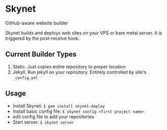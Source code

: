 Skynet
======

GitHub-aware website builder

Skynet builds and deploys web sites on your VPS or bare metal server. It is triggered by the post-receive hook.

Current Builder Types
---------------------

1. Static. Just copies entire repository to proper location
1. Jekyll. Run jekyll on your repository. Entirely controlled by
   site's `_config.yml`

Usage
-----
* Install Skynet: `$ gem install skynet-deploy`
* Install basic config file: `$ skynet config <first project name>`
* edit config file to add your repositories
* Start server: `$ skynet server`

